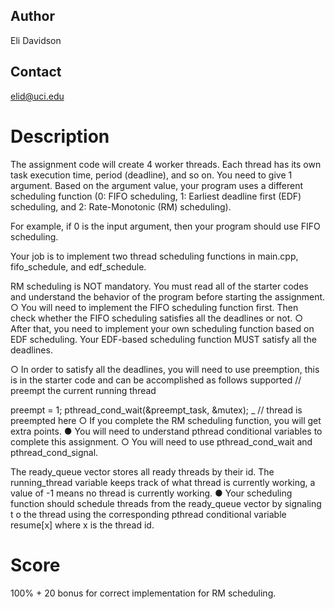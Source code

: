 ## Author
Eli Davidson
## Contact
elid@uci.edu

# Description

The assignment code will create 4 worker threads. Each thread has its own task
execution time, period (deadline), and so on. You need to give 1 argument. 
Based on the argument value, your program uses a different scheduling function 
(0: FIFO scheduling, 1: Earliest deadline first (EDF) scheduling, and 2: Rate-Monotonic (RM) scheduling). 

For example, if 0 is the input argument, then your
program should use FIFO scheduling.

Your job is to implement two thread scheduling functions in main.cpp, fifo_schedule, and edf_schedule. 

RM scheduling is NOT mandatory. You must read all of the starter codes
and understand the behavior of the program before starting the assignment.
○ You will need to implement the FIFO scheduling function first. Then check
whether the FIFO scheduling satisfies all the deadlines or not.
○ After that, you need to implement your own scheduling function based on EDF
scheduling. Your EDF-based scheduling function MUST satisfy all the deadlines.


○ In order to satisfy all the deadlines, you will need to use preemption, this is
in the starter code and can be accomplished as follows
supported // preempt the current running thread

preempt = 1;
pthread_cond_wait(&preempt_task, &mutex);
_
// thread is preempted here
○ If you complete the RM scheduling function, you will get extra points.
● You will need to understand pthread conditional variables to complete this
assignment. ○ You will need to use pthread_cond_wait and pthread_cond_signal. 

The ready_queue vector stores all ready threads by their id. The running_thread variable keeps track of what thread is currently working, a value of
-1 means no thread is currently working.
● Your scheduling function should schedule threads from the ready_queue vector by
signaling t o the thread using the corresponding pthread conditional variable resume[x]
where x is the thread id.



# Score 
100% + 20 bonus for correct implementation for RM scheduling.